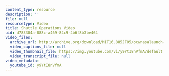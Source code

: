 ```yaml
---
content_type: resource
description: ''
file: null
resourcetype: Video
title: Shuttle Operations Video
uid: d783304a-888c-a469-84c9-4b6f8b7be464
video_files:
  archive_url: http://archive.org/download/MIT16.885JF05/ocwnasalaunch-220k.mp4
  video_captions_file: null
  video_thumbnail_file: https://img.youtube.com/vi/y9YtI8nVfmA/default.jpg
  video_transcript_file: null
video_metadata:
  youtube_id: y9YtI8nVfmA
---
```

